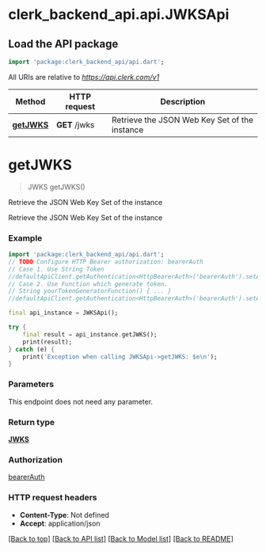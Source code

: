# clerk_backend_api.api.JWKSApi

## Load the API package
```dart
import 'package:clerk_backend_api/api.dart';
```

All URIs are relative to *https://api.clerk.com/v1*

Method | HTTP request | Description
------------- | ------------- | -------------
[**getJWKS**](JWKSApi.md#getjwks) | **GET** /jwks | Retrieve the JSON Web Key Set of the instance


# **getJWKS**
> JWKS getJWKS()

Retrieve the JSON Web Key Set of the instance

Retrieve the JSON Web Key Set of the instance

### Example
```dart
import 'package:clerk_backend_api/api.dart';
// TODO Configure HTTP Bearer authorization: bearerAuth
// Case 1. Use String Token
//defaultApiClient.getAuthentication<HttpBearerAuth>('bearerAuth').setAccessToken('YOUR_ACCESS_TOKEN');
// Case 2. Use Function which generate token.
// String yourTokenGeneratorFunction() { ... }
//defaultApiClient.getAuthentication<HttpBearerAuth>('bearerAuth').setAccessToken(yourTokenGeneratorFunction);

final api_instance = JWKSApi();

try {
    final result = api_instance.getJWKS();
    print(result);
} catch (e) {
    print('Exception when calling JWKSApi->getJWKS: $e\n');
}
```

### Parameters
This endpoint does not need any parameter.

### Return type

[**JWKS**](JWKS.md)

### Authorization

[bearerAuth](../README.md#bearerAuth)

### HTTP request headers

 - **Content-Type**: Not defined
 - **Accept**: application/json

[[Back to top]](#) [[Back to API list]](../README.md#documentation-for-api-endpoints) [[Back to Model list]](../README.md#documentation-for-models) [[Back to README]](../README.md)


